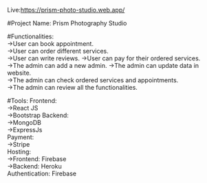 Live:https://prism-photo-studio.web.app/

#Project Name: Prism Photography Studio 

#Functionalities:  
    ->User can book appointment.  
    ->User can order different services.  
    ->User can write reviews.
    ->User can pay for their ordered services.  
    ->The admin can add a new admin. 
    ->The admin can update data in website.  
    ->The admin can check ordered services and appointments.  
    ->The admin can review all the functionalities.  
    
#Tools: 
Frontend:  
    ->React JS  
    ->Bootstrap 
Backend:  
    ->MongoDB  
    ->ExpressJs  
Payment:  
    ->Stripe  
Hosting:  
    ->Frontend: Firebase  
    ->Backend: Heroku  
Authentication: Firebase
